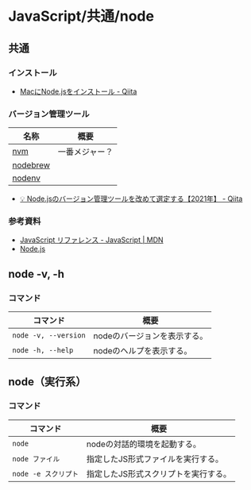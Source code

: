 # JavaScript/共通/node

## 共通

### インストール

- [MacにNode.jsをインストール - Qiita](https://qiita.com/kyosuke5_20/items/c5f68fc9d89b84c0df09)

### バージョン管理ツール

| 名称     | 概要           |
| -------- | -------------- |
| [nvm](https://github.com/nvm-sh/nvm) | 一番メジャー？ |
| [nodebrew](https://github.com/hokaccha/nodebrew) |                |
| [nodenv](https://github.com/nodenv/nodenv) |                |

- [💡 Node.jsのバージョン管理ツールを改めて選定する【2021年】 - Qiita](https://qiita.com/heppokofrontend/items/5c4cc738c5239f4afe02)

### 参考資料

- [JavaScript リファレンス - JavaScript | MDN](https://developer.mozilla.org/ja/docs/Web/JavaScript/Reference)
- [Node.js](https://nodejs.org/ja/)

## node -v, -h

### コマンド

| コマンド             | 概要                         |
| -------------------- | ---------------------------- |
| `node -v, --version` | nodeのバージョンを表示する。 |
| `node -h, --help`    | nodeのヘルプを表示する。     |

## node（実行系）

### コマンド

| コマンド             | 概要                                 |
| -------------------- | ------------------------------------ |
| `node`               | nodeの対話的環境を起動する。         |
| `node ファイル`      | 指定したJS形式ファイルを実行する。   |
| `node -e スクリプト` | 指定したJS形式スクリプトを実行する。 |
